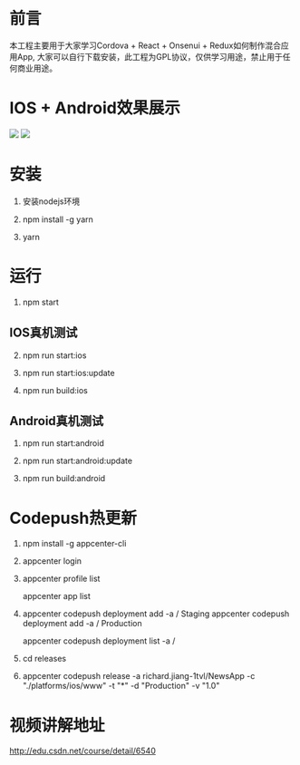 # 前言
本工程主要用于大家学习Cordova + React + Onsenui + Redux如何制作混合应用App, 大家可以自行下载安装，此工程为GPL协议，仅供学习用途，禁止用于任何商业用途。

# IOS + Android效果展示

<img src="readme/ios-show.gif">
<img src="readme/android-show.gif">

# 安装

1. 安装nodejs环境

2. npm install -g yarn

3. yarn

# 运行

1. npm start


## IOS真机测试

2. npm run start:ios

3. npm run start:ios:update

4. npm run build:ios

## Android真机测试

1. npm run start:android

2. npm run start:android:update

3. npm run build:android

# Codepush热更新

1. npm install -g appcenter-cli

2. appcenter login

3. appcenter profile list

   appcenter app list

4. appcenter codepush deployment add -a <ownerName>/<appName> Staging
   appcenter codepush deployment add -a <ownerName>/<appName> Production

   appcenter codepush deployment list -a <ownerName>/<appName>

5. cd releases

6. appcenter codepush release -a richard.jiang-1tvl/NewsApp -c "./platforms/ios/www"  -t "*" -d "Production" -v "1.0"

# 视频讲解地址

<a href="http://edu.csdn.net/course/detail/6540" target="_blank">http://edu.csdn.net/course/detail/6540</a>


